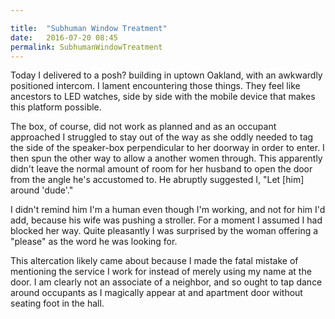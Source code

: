 ```yaml
---

title:  "Subhuman Window Treatment"
date:   2016-07-20 08:45
permalink: SubhumanWindowTreatment
---
```

Today I delivered to a posh? building in uptown Oakland, with an awkwardly positioned intercom. I lament encountering those things. They feel like ancestors to LED watches, side by side with the mobile device that makes this platform possible.

The box, of course, did not work as planned and as an occupant approached I struggled to stay out of the way as she oddly needed to tag the side of the speaker-box perpendicular to her doorway in order to enter. I then spun the other way to allow a another women through. This apparently didn't leave the normal amount of room for her husband to open the door from the angle he's accustomed to. He abruptly suggested I, "Let [him] around 'dude'."

I didn't remind him I'm a human even though I'm working, and not for him I'd add, because his wife was pushing a stroller. For a moment I assumed I had blocked her way. Quite pleasantly I was surprised by the woman offering a "please" as the word he was looking for.

This altercation likely came about because I made the fatal mistake of mentioning the service I work for instead of merely using my name at the door. I am clearly not an associate of a neighbor, and so ought to tap dance around occupants as I magically appear at and apartment door without seating foot in the hall.

